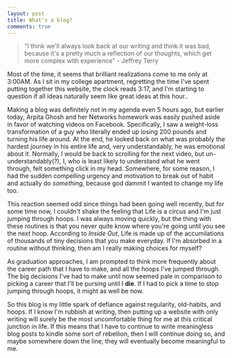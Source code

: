 ```yaml
---
layout: post
title: What's a blog?
comments: true
---
```


> "I think we'll always look back at our writing and think it was bad, because it's a pretty much a reflection of our thoughts, which get more complex with experience" - Jeffrey Terry


Most of the time, it seems that brilliant realizations come to me only at 3:00AM. As I sit in my college apartment, regretting the time I've spent putting together this website, the clock reads 3:17, and I'm starting to question if all ideas naturally seem like great ideas at this hour..

Making a blog was definitely not in my agenda even 5 hours ago, but earlier today, Arpita Ghosh and her Networks homework was easily pushed aside in favor of watching videos on Facebook. Specifically, I saw a weight-loss transformation of a guy who literally ended up losing 200 pounds and turning his life around. At the end, he looked back on what was probably the hardest journey in his entire life and, very understandably, he was emotional about it. Normally, I would be back to scrolling for the next video, but un-understandably(?), I, who is least likely to understand what he went through, felt something click in my head. Somewhere, for some reason, I had the sudden compelling urgency and motivation to break out of habit and actually do <em>something,</em> because god dammit I wanted to change my life too.

This reaction seemed odd since things had been going well recently, but for some time now, I couldn't shake the feeling that Life is a circus and I'm just jumping through hoops. I was always moving quickly, but the thing with these routines is that you never quite know where you're going until you see the next hoop. According to <cite>Inside Out</cite>, Life is made up of the accumilations of thousands of tiny decisions that you make everyday. If I'm absorbed in a routine without thinking, then am I really making choices for myself? 

As graduation approaches, I am prompted to think more frequently about the career path that I have to make, and all the hoops I've jumped through. The big decisions I've had to make until now seemed pale in comparison to picking a career that I'll be pursing until I <strong>die</strong>. If I had to pick a time to stop jumping through hoops, it might as well be now. 

So this blog is my little spark of defiance against regularity, old-habits, and hoops. If I know I'm rubbish at writing, then putting up a website with only writing will surely be the most uncomfortable thing for me at this critical junction in life. If this means that I have to continue to write meaningless blog posts to kindle some sort of rebellion, then I will continue doing so, and maybe somewhere down the line, they will eventually become meaningful to me.

